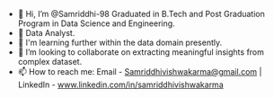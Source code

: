 - 👋 Hi, I’m @Samriddhi-98 Graduated in B.Tech and Post Graduation Program in Data Science and Engineering. 
- 👀 Data Analyst.  
- 🌱 I'm learning further within the data domain presently. 
- 💞️ I’m looking to collaborate on extracting meaningful insights from complex dataset. 
- 📫 How to reach me: Email - Samriddhivishwakarma@gmail.com | LinkedIn - www.linkedin.com/in/samriddhivishwakarma
  
<!---
Samriddhi-98/Samriddhi-98 is a ✨ special ✨ repository because its `README.md` (this file) appears on your GitHub profile.
You can click the Preview link to take a look at your changes.
--->
